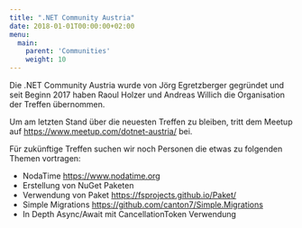 ```yaml
---
title: ".NET Community Austria"
date: 2018-01-01T00:00:00+02:00
menu:
  main:
    parent: 'Communities'
    weight: 10
---
```


Die .NET Community Austria wurde von Jörg Egretzberger gegründet und seit Beginn 2017 haben Raoul Holzer und Andreas Willich die Organisation der Treffen übernommen.  

Um am letzten Stand über die neuesten Treffen zu bleiben, tritt dem Meetup auf <https://www.meetup.com/dotnet-austria/> bei.

Für zukünftige Treffen suchen wir noch Personen die etwas zu folgenden Themen vortragen:

- NodaTime <https://www.nodatime.org>
- Erstellung von NuGet Paketen
- Verwendung von Paket <https://fsprojects.github.io/Paket/>
- Simple Migrations <https://github.com/canton7/Simple.Migrations>
- In Depth Async/Await mit CancellationToken Verwendung 